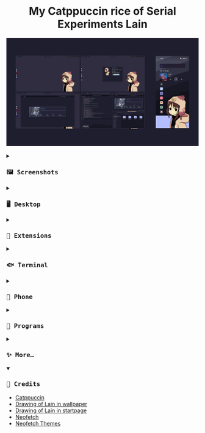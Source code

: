 <h1 align="center">
My Catppuccin rice of Serial Experiments Lain
</h1>

![rice.png](assets/rice.png)

<details close>
<summary><h3><samp>🖼️ Screenshots</samp></h3></summary>

![desktop.png](assets/desktop.png)

![terminal.png](assets/terminal.png)

![browser.png](assets/browser.png)

![code.png](assets/code.png)

![phone.png](assets/phone.png)

</details>

<details>
<summary><h3><samp>🖥️ Desktop</samp></h3></summary>

- OS: [Nobara 38 Gnome](https://nobaraproject.org/)
- DE: Gnome  44.2
- Theme: [MochaTheme-4](https://github.com/lime-desu/MochaTheme) + [Gradience](https://github.com/GradienceTeam/Gradience)
- Top Panel: Modified `gnome-shell.css` included in the theme
- Icons: [Papirus Dark](https://github.com/PapirusDevelopmentTeam/papirus-icon-theme) + [Papirus Folders](https://github.com/catppuccin/papirus-folders)
- Fonts: [Hack Nerd](https://github.com/ryanoasis/nerd-fonts/releases/download/v3.0.2/Gohu.zip), [Cantarell](https://cantarell.gnome.org/releases/cantarell-fonts-0.303.tar.xz)
- Wallpeper: [1920x1080](https://raw.githubusercontent.com/andrew1412/lain-catppuccin-dotfiles/main/wallpapers/desktop.png)
</details>

<details>
<summary><h3><samp>🧩 Extensions</samp></h3></summary>

System
- [AppIndicator and KStatusNotifierItem Support](https://extensions.gnome.org/extension/615/appindicator-support/)
- [Dash to Dock](https://extensions.gnome.org/extension/307/dash-to-dock/)
- [GSConnect](https://extensions.gnome.org/extension/1319/gsconnect/)
- [Just Perfection](https://extensions.gnome.org/extension/3843/just-perfection/)
- [User Themes](https://extensions.gnome.org/extension/19/user-themes/)

User
- [Auto Activities](https://extensions.gnome.org/extension/5500/auto-activities/)
- [Aylur's Widgets](https://extensions.gnome.org/extension/5338/aylurs-widgets/)
- [Clipboard Indicator](https://extensions.gnome.org/extension/779/clipboard-indicator/)
- [Color Picker](https://extensions.gnome.org/extension/3396/color-picker/)
- [Colored Application Menu Icon](https://extensions.gnome.org/extension/4408/app-menu-icon-remove-symbolic/)
- [Cronomix](https://extensions.gnome.org/extension/6003/cronomix/)
- [Gnome 4x UI Improvements](https://extensions.gnome.org/extension/4158/gnome-40-ui-improvements/)
- [Lineup](https://extensions.gnome.org/extension/5955/lineup/)
- [Logo Menu](https://extensions.gnome.org/extension/4451/logo-menu/)
- [Pop Shell](https://support.system76.com/articles/pop-shell/)
- [Quick Setting Tweaker](https://extensions.gnome.org/extension/5446/quick-settings-tweaker/)
- [Rounded Window Corners](https://extensions.gnome.org/extension/5237/rounded-window-corners/)
- [User Avatar In Quick Settings](https://extensions.gnome.org/extension/5506/user-avatar-in-quick-settings/)
</details>

<details>
<summary><h3><samp>🐟 Terminal</samp></h3></summary>

- Emulator: [Kitty](https://github.com/kovidgoyal/kitty)
- Shell: [Fish](https://github.com/fish-shell/fish-shell)
- Framework: [Fisher](https://github.com/jorgebucaran/fisher)
- Prompt: [Hydro](https://github.com/jorgebucaran/hydro)
- Theme: [Kitty](https://github.com/catppuccin/kitty) + [Fish](https://github.com/catppuccin/fish)
</details>

<details>
<summary><h3><samp>📱 Phone</samp></h3></summary>

- OS: [GrapheneOS](https://grapheneos.org/) Android 13
- Wallpaper: [1080x2340](https://raw.githubusercontent.com/andrew1412/lain-catppuccin-dotfiles/main/wallpapers/phone.png)
> ⚠️ Installed from the [Aurora Store](https://f-droid.org/en/packages/com.aurora.store/) and Network Disabled ⬇️
- Launcher: [Niagara Launcher](https://play.google.com/store/search?q=niagara+launcher&c=apps&gl=EG)
- Icons: [Taco Taco ](https://play.google.com/store/apps/details?id=com.themesonfire.iconpack.taco_taco.paid&gl=EG)
- Search Bar: [Custom Search Bar Widget](https://play.google.com/store/apps/details?id=com.natewren.csbw&gl=EG)
</details>

<details>
<summary><h3><samp>💾 Programs</samp></h3></summary>
  
> FOSS = 🟢 | Non FOSS = 🔴

Pc
- []()

Phone
- 🟢 [Aegis](https://github.com/beemdevelopment/Aegis) `2FA`
- 🟢 [Aliucord](https://github.com/Aliucord/Aliucord) `Discord client`
- 🟢 [Animiru](https://github.com/Quickdesh/Animiru) `Anime provider`
- 🟢 [Aurora Store](https://f-droid.org/en/packages/com.aurora.store/) `Playstore alternative`
- 🟢 [Calculator-Inator](https://github.com/prathameshmm02/Calculator-inator) `Calculator and converter`
- 🟢 [Simple Calendar](https://github.com/SimpleMobileTools/Simple-Calendar) 
- 🟢 [Breezy Weather](https://github.com/breezy-weather/breezy-weather) 
- 🔴 [Crunchyroll]() 
- 🔴 [CSBW]() `Custom search bar widget`
- 🟢 [Dumbphone Assistant](https://f-droid.org/packages/com.github.yeriomin.dumbphoneassistant/) `Save contacts in SIM`
- 🟢 [Gallery](https://github.com/IacobIonut01/Gallery) 
- 🟢 [Image Toolbox](https://github.com/T8RIN/ImageToolbox) `Corp and resize images`
- 🟢 [InnerTune](https://github.com/z-huang/InnerTune) `YouTube Music front end`
- 🟢 [KDE Connect](https://f-droid.org/packages/org.kde.kdeconnect_tp/) `Share files with Pc`
- 🟢 [KeePassDX](https://github.com/Kunzisoft/KeePassDX) `Pasword manager`
- 🟢 [LibreTube](https://github.com/libre-tube/LibreTube) `YouTube front end`
- 🟢 [Molly](https://github.com/mollyim/mollyim-android) `Signal client`
- 🟢 [MPV](https://github.com/mpv-android/mpv-android) `Video player`
- 🟢 [Mull](https://f-droid.org/en/packages/us.spotco.fennec_dos/) `Hardened Firefox`
- 🔴 [Netflix]() 
- 🟢 [NewPipe](https://github.com/TeamNewPipe/NewPipe) `YouTube front end`
- 🔴 [Niagara Launcher]() 
- 🔴 [Obnsidian]() `Note taking`
- 🟢 [Obtainium]() `FOSS apps downloader`
- 🟢 [Open Board]() 
- 🟢 [Organic Maps]() 
- 🟢 [Photon]() `Share files between android devices`
- 🟢 [Pocket Paint]() 
- 🟢 [Proton Mail]() 
- 🔴 [RAR]() 
- 🟢 [Read You]() `RSS reader`
- 🟢 [Record You]() 
- 🟢 [Seal]() `YouTube downloader`
- 🟢 [Shattered Pixel Dungeon]() 
- 🟢 [Squawker]() `Twitter front end`
- 🟢 [Stealth]() `Reddit front end`
- 🔴 [Steam]() 
- 🟢 [Syncthing]() `Sync files between devices`
- 🟢 [TachiJ2K]() `Manga reader`
- 🔴 [Taco Taco]() 
- 🟢 [Thunder]() `Lemmy client`
- 🟢 [Translate You]() 
- 🟢 [Waistline]() `Calorie counter and weight tracker`
- 🔴 [WhatsApp]() 
</details>

<details>
<summary><h3><samp>✨ More…</samp></h3></summary>

- [Firefox CSS](https://codeberg.org/Freeplay/Firefox-Onebar)
- [Catppuccin for Firefox](https://github.com/catppuccin/firefox)
- [Starpage](https://github.com/PrettyCoffee/yet-another-generic-startpage)
- [My custom theme for the startpage](https://github.com/andrew1412/lain-catppuccin-dotfiles/blob/main/extras/startpage%20theme/ls-backup.json) `download it as raw and import it`
- [Catppuccin for VSCode](https://github.com/alexdauenhauer/catppuccin-noctis)
</details>

<details open>
<summary><h3><samp>🏅 Credits</samp></h3></summary>

- [Catppuccin](https://github.com/catppuccin/catppuccin)
- [Drawing of Lain in wallpaper](https://www.instagram.com/thecryptidhermit/)
- [Drawing of Lain in startpage](https://www.instagram.com/truffle.duster/)
- [Neofetch](https://github.com/dylanaraps/neofetch)
- [Neofetch Themes](https://github.com/Chick2D/neofetch-themes/tree/main)
</details>
